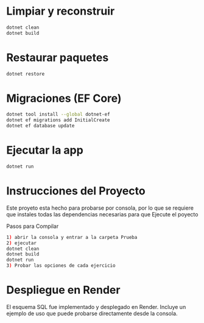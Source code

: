 
# Limpiar y reconstruir
```bash
dotnet clean
dotnet build
```
# Restaurar paquetes
```bash
dotnet restore
```
# Migraciones (EF Core)
```bash
dotnet tool install --global dotnet-ef
dotnet ef migrations add InitialCreate
dotnet ef database update
```
# Ejecutar la app
```bash
dotnet run
```
# Instrucciones del Proyecto

Este proyeto esta hecho para probarse por consola, por lo que se requiere que instales todas las dependencias necesarias para que Ejecute el poyecto

Pasos para Compilar
```bash
1) abrir la consola y entrar a la carpeta Prueba
2) ejecutar 
dotnet clean
dotnet build
dotnet run
3) Probar las opciones de cada ejercicio
```

# Despliegue en Render

El esquema SQL fue implementado y desplegado en Render.
Incluye un ejemplo de uso que puede probarse directamente desde la consola.